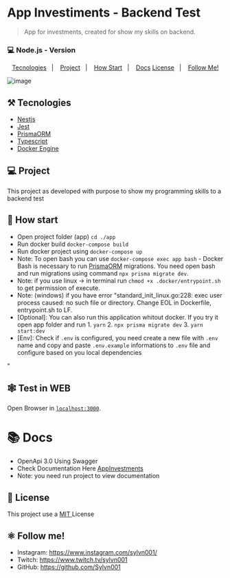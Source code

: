 # App Investiments - Backend Test

> App for investments, created for show my skills on backend.

### 💻 Node.js - Version

<p align="center">
  <a href="#%EF%B8%8F-tecnologies">Tecnologies</a>&nbsp;&nbsp;&nbsp;|&nbsp;&nbsp;&nbsp;
  <a href="#-project">Project</a>&nbsp;&nbsp;&nbsp;|&nbsp;&nbsp;&nbsp;
  <a href="#-how-Start">How Start</a>&nbsp;&nbsp;&nbsp;|&nbsp;&nbsp;&nbsp;
  <a href="#-Docs">Docs</a>
  <a href="#-license">License</a>&nbsp;&nbsp;&nbsp;|&nbsp;&nbsp;&nbsp;
  <a href="#atom_symbol-follow-me">Follow Me!</a>
</p>

![image](https://user-images.githubusercontent.com/50564121/163297818-11a4d919-58a0-4b2b-b65e-110d3aa55f72.png)

## ⚒️ Tecnologies

- [Nestjs](https://docs.nestjs.com/)
- [Jest](https://jestjs.io/)
- [PrismaORM](https://www.prisma.io/)
- [Typescript](https://www.typescriptlang.org/)
- [Docker Engine](https://docs.docker.com/get-started/)

## 💻 Project

This project as developed with purpose to show my programming skills to a backend test

## 🚀 How start

- Open project folder (app) `cd ./app`
- Run docker build `docker-compose build`
- Run docker project using `docker-compose up`
- Note: To open bash you can use `docker-compose exec app bash` - Docker Bash is necessary to run [PrismaORM](https://www.prisma.io/) migrations. You need open bash and run migrations using command `npx prisma migrate dev`.
- Note: if you use linux -> in terminal run `chmod +x .docker/entrypoint.sh` to get permission of execute.
- Note: (windows) if you have error "standard_init_linux.go:228: exec user process caused: no such file or directory. Change EOL in Dockerfile, entrypoint.sh to LF.
- [Optional]: You can also run this application whitout docker. If you try it open app folder and run 1. `yarn` 2. `npx prisma migrate dev` 3. `yarn start:dev`
- [Env]: Check if `.env` is configured, you need create a new file with `.env` name and copy and paste `.env.example` informations to `.env` file and configure based on you local dependencies

"

## 🕸️ Test in WEB

Open Browser in [`localhost:3000`](http://localhost:3000).

# 📚 Docs

- OpenApi 3.0 Using Swagger
- Check Documentation Here [AppInvestments](localhost:3000/api)
- Note: you need run project to view documentation

## 📝 License

This project use a <a href="./LICENSE"> MIT </a> License

## :atom_symbol: Follow me!

- Instagram: https://www.instagram.com/sylvn001/
- Twitch: https://www.twitch.tv/sylvn001
- GitHub: https://github.com/Sylvn001
